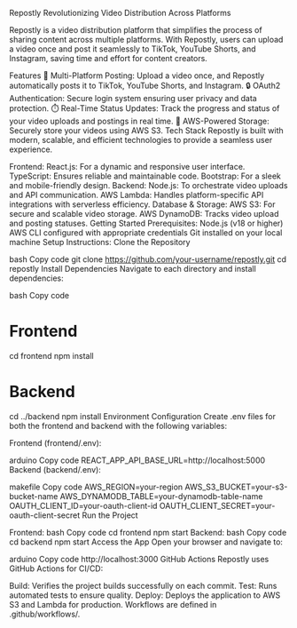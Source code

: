 Repostly
Revolutionizing Video Distribution Across Platforms

Repostly is a video distribution platform that simplifies the process of sharing content across multiple platforms. With Repostly, users can upload a video once and post it seamlessly to TikTok, YouTube Shorts, and Instagram, saving time and effort for content creators.

Features
🌟 Multi-Platform Posting: Upload a video once, and Repostly automatically posts it to TikTok, YouTube Shorts, and Instagram.
🔒 OAuth2 Authentication: Secure login system ensuring user privacy and data protection.
⏱️ Real-Time Status Updates: Track the progress and status of your video uploads and postings in real time.
📂 AWS-Powered Storage: Securely store your videos using AWS S3.
Tech Stack
Repostly is built with modern, scalable, and efficient technologies to provide a seamless user experience.

Frontend:
React.js: For a dynamic and responsive user interface.
TypeScript: Ensures reliable and maintainable code.
Bootstrap: For a sleek and mobile-friendly design.
Backend:
Node.js: To orchestrate video uploads and API communication.
AWS Lambda: Handles platform-specific API integrations with serverless efficiency.
Database & Storage:
AWS S3: For secure and scalable video storage.
AWS DynamoDB: Tracks video upload and posting statuses.
Getting Started
Prerequisites:
Node.js (v18 or higher)
AWS CLI configured with appropriate credentials
Git installed on your local machine
Setup Instructions:
Clone the Repository

bash
Copy code
git clone https://github.com/your-username/repostly.git
cd repostly
Install Dependencies
Navigate to each directory and install dependencies:

bash
Copy code
# Frontend
cd frontend
npm install

# Backend
cd ../backend
npm install
Environment Configuration
Create .env files for both the frontend and backend with the following variables:

Frontend (frontend/.env):

arduino
Copy code
REACT_APP_API_BASE_URL=http://localhost:5000
Backend (backend/.env):

makefile
Copy code
AWS_REGION=your-region
AWS_S3_BUCKET=your-s3-bucket-name
AWS_DYNAMODB_TABLE=your-dynamodb-table-name
OAUTH_CLIENT_ID=your-oauth-client-id
OAUTH_CLIENT_SECRET=your-oauth-client-secret
Run the Project

Frontend:
bash
Copy code
cd frontend
npm start
Backend:
bash
Copy code
cd backend
npm start
Access the App
Open your browser and navigate to:

arduino
Copy code
http://localhost:3000
GitHub Actions
Repostly uses GitHub Actions for CI/CD:

Build: Verifies the project builds successfully on each commit.
Test: Runs automated tests to ensure quality.
Deploy: Deploys the application to AWS S3 and Lambda for production.
Workflows are defined in .github/workflows/.
